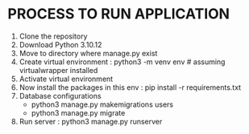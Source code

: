 # PROCESS TO RUN APPLICATION

1. Clone the repository
2. Download Python 3.10.12
3. Move to directory where manage.py exist
4. Create virtual environment : python3 -m venv env # assuming virtualwrapper installed
5. Activate virtual environment
6. Now install the packages in this env : pip install -r requirements.txt 
7. Database configurations
    - python3 manage.py makemigrations users
    - python3 manage.py migrate
8. Run server : python3 manage.py runserver
